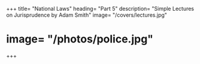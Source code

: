 
+++
title=  "National Laws"
heading=  "Part 5"
description=  "Simple Lectures on Jurisprudence by Adam Smith"
image=  "/covers/lectures.jpg"
# image=  "/photos/police.jpg"
+++
